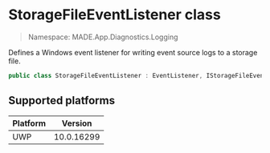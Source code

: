 # StorageFileEventListener class

> Namespace: MADE.App.Diagnostics.Logging

Defines a Windows event listener for writing event source logs to a storage file.

```csharp
public class StorageFileEventListener : EventListener, IStorageFileEventListener
```

## Supported platforms

| Platform | Version |
| --- | --- |
| UWP | 10.0.16299 | 